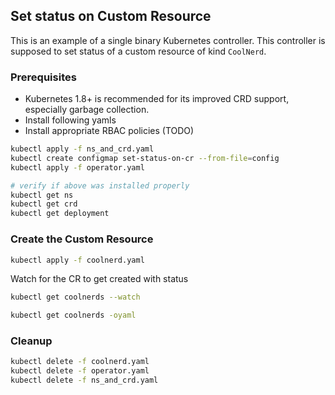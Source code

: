 ## Set status on Custom Resource

This is an example of a single binary Kubernetes controller. This controller
is supposed to set status of a custom resource of kind `CoolNerd`.

### Prerequisites

* Kubernetes 1.8+ is recommended for its improved CRD support, especially garbage collection.
* Install following yamls
* Install appropriate RBAC policies (TODO)

```sh
kubectl apply -f ns_and_crd.yaml
kubectl create configmap set-status-on-cr --from-file=config
kubectl apply -f operator.yaml

# verify if above was installed properly
kubectl get ns
kubectl get crd
kubectl get deployment
```

### Create the Custom Resource

```sh
kubectl apply -f coolnerd.yaml
```

Watch for the CR to get created with status

```sh
kubectl get coolnerds --watch

kubectl get coolnerds -oyaml
```

### Cleanup

```sh
kubectl delete -f coolnerd.yaml
kubectl delete -f operator.yaml
kubectl delete -f ns_and_crd.yaml
```